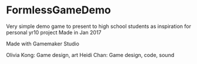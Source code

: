 # FormlessGameDemo
Very simple demo game to present to high school students as inspiration for personal yr10 project
Made in Jan 2017

Made with Gamemaker Studio

Olivia Kong: Game design, art
Heidi Chan: Game design, code, sound

